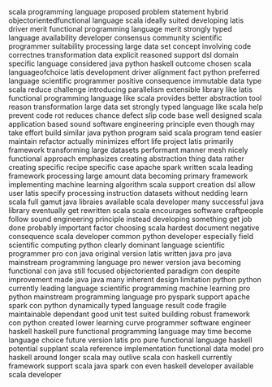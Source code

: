 scala programming language proposed problem statement hybrid objectorientedfunctional language scala ideally suited developing latis driver merit functional programming language merit strongly typed language availability developer consensus community scientific programmer suitability processing large data set concept involving code correctnes transformation data explicit reasoned support dsl domain specific language considered java python haskell outcome chosen scala languageofchoice latis development driver alignment fact python preferred language scientific programmer positive consequence immutable data type scala reduce challenge introducing parallelism extensible library like latis functional programming language like scala provides better abstraction tool reason transformation large data set strongly typed language like scala help prevent code rot reduces chance defect slip code base well designed scala application based sound software engineering principle even though may take effort build similar java python program said scala program tend easier maintain refactor actually minimizes effort life project latis primarily framework transforming large datasets performant manner mesh nicely functional approach emphasizes creating abstraction thing data rather creating specific recipe specific case apache spark written scala leading framework processing large amount data becoming primary framework implementing machine learning algorithm scala support creation dsl allow user latis specify processing instruction datasets without nedding learn scala full gamut java libraies available scala developer many successful java library eventually get rewritten scala scala encourages software craftpeople follow sound engineering principle instead developing something get job done probably important factor choosing scala hardest document negative consequence scala developer common python developer especially field scientific computing python clearly dominant language scientific programmer pro con java original version latis written java pro java mainstream programming language pro newer version java becoming functional con java still focused objectoriented paradigm con despite improvement made java java many inherent design limitation python python currently leading language scientific programming machine learning pro python mainstream programming language pro pyspark support apache spark con python dynamically typed language result code fragile maintainable dependant good unit test suited building robust framework con python created lower learning curve programmer software engineer haskell haskell pure functional programming language may time become language choice future version latis pro pure functional language haskell potential supplant scala reference implementation functional data model pro haskell around longer scala may outlive scala con haskell currently framework support scala java spark con even haskell developer available scala developer